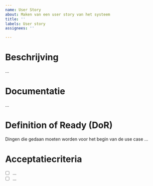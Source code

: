 ```yaml
---
name: User Story
about: Maken van een user story van het systeem
title: ''
labels: User story
assignees: ''

---
```


# Beschrijving
...
# Documentatie
...
# Definition of Ready (DoR)
Dingen die gedaan moeten worden voor het begin van de use case
...
# Acceptatiecriteria
- [ ] ...
- [ ] ...
